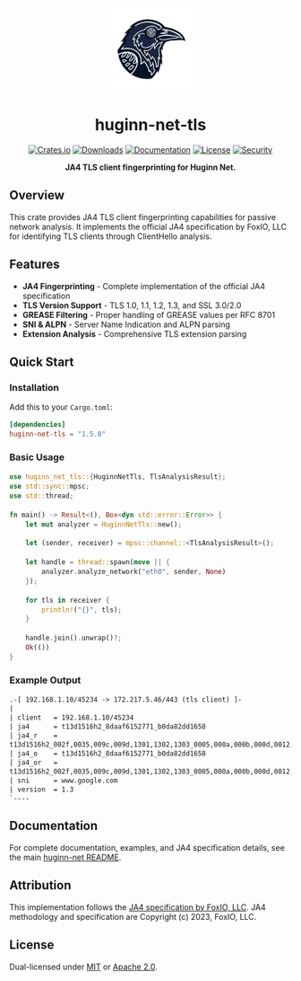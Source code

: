 <div align="center">
  <img src="https://raw.githubusercontent.com/biandratti/huginn-net/master/huginn-net.png" alt="Huginn Net Logo" width="150"/>
  
  # huginn-net-tls

  [![Crates.io](https://img.shields.io/crates/v/huginn-net-tls.svg)](https://crates.io/crates/huginn-net-tls)
  [![Downloads](https://img.shields.io/crates/d/huginn-net-tls.svg)](https://crates.io/crates/huginn-net-tls)
  [![Documentation](https://docs.rs/huginn-net-tls/badge.svg)](https://docs.rs/huginn-net-tls)
  [![License](https://img.shields.io/badge/license-MIT%2FApache--2.0-blue.svg)](https://github.com/biandratti/huginn-net#license)
  [![Security](https://github.com/biandratti/huginn-net/actions/workflows/audit.yml/badge.svg?branch=master)](#security)

  **JA4 TLS client fingerprinting for Huginn Net.**
</div>

## Overview

This crate provides JA4 TLS client fingerprinting capabilities for passive network analysis. It implements the official JA4 specification by FoxIO, LLC for identifying TLS clients through ClientHello analysis.

## Features

- **JA4 Fingerprinting** - Complete implementation of the official JA4 specification
- **TLS Version Support** - TLS 1.0, 1.1, 1.2, 1.3, and SSL 3.0/2.0
- **GREASE Filtering** - Proper handling of GREASE values per RFC 8701
- **SNI & ALPN** - Server Name Indication and ALPN parsing
- **Extension Analysis** - Comprehensive TLS extension parsing

## Quick Start

### Installation

Add this to your `Cargo.toml`:

```toml
[dependencies]
huginn-net-tls = "1.5.0"
```

### Basic Usage

```rust
use huginn_net_tls::{HuginnNetTls, TlsAnalysisResult};
use std::sync::mpsc;
use std::thread;

fn main() -> Result<(), Box<dyn std::error::Error>> {
    let mut analyzer = HuginnNetTls::new();
    
    let (sender, receiver) = mpsc::channel::<TlsAnalysisResult>();
    
    let handle = thread::spawn(move || {
        analyzer.analyze_network("eth0", sender, None)
    });
    
    for tls in receiver {
        println!("{}", tls);
    }
    
    handle.join().unwrap()?;
    Ok(())
}
```

### Example Output

```text
.-[ 192.168.1.10/45234 -> 172.217.5.46/443 (tls client) ]-
|
| client   = 192.168.1.10/45234
| ja4      = t13d1516h2_8daaf6152771_b0da82dd1658
| ja4_r    = t13d1516h2_002f,0035,009c,009d,1301,1302,1303_0005,000a,000b,000d,0012,0015,002b,0033,002d
| ja4_o    = t13d1516h2_8daaf6152771_b0da82dd1658
| ja4_or   = t13d1516h2_002f,0035,009c,009d,1301,1302,1303_0005,000a,000b,000d,0012,0015,002b,0033,002d
| sni      = www.google.com
| version  = 1.3
`----
```

## Documentation

For complete documentation, examples, and JA4 specification details, see the main [huginn-net README](https://github.com/biandratti/huginn-net#readme).

## Attribution

This implementation follows the [JA4 specification by FoxIO, LLC](https://github.com/FoxIO-LLC/ja4). JA4 methodology and specification are Copyright (c) 2023, FoxIO, LLC.

## License

Dual-licensed under [MIT](https://github.com/biandratti/huginn-net/blob/master/LICENSE-MIT) or [Apache 2.0](https://github.com/biandratti/huginn-net/blob/master/LICENSE-APACHE).